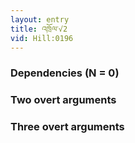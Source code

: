 ```yaml
---
layout: entry
title: འཁྲོལ་√2
vid: Hill:0196
---
```

### Dependencies (N = 0)


### Two overt arguments


### Three overt arguments
